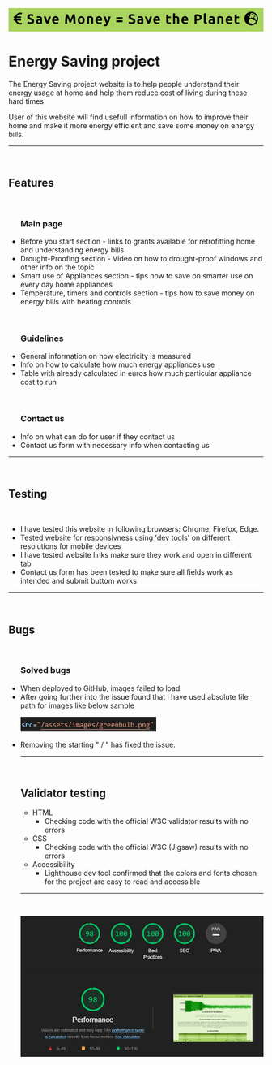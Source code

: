 ![Project logo](assets/readmeimages/logoforreadme.png) 
<h1>Energy Saving project</h1>

<p>The Energy Saving project website is to help people understand their energy usage at home and help them reduce cost of living during these hard times</p>
<p>User of this website will find usefull information on how to improve their home and make it more energy efficient and save some money on energy bills.</p>

<!-- add responsible screen shot of multi sizes screens -->

<hr>
<br>

<h2>Features</h2>

<br>

<!-- screen shot of main page -->

<ul><h3>Main page</h3>
<li>Before you start section - links to grants available for retrofitting home and understanding energy bills</li>
<li>Drought-Proofing section - Video on how to drought-proof windows and other info on the topic</li>
<li>Smart use of Appliances section - tips how to save on smarter use on every day home appliances</li>
<li>Temperature, timers and controls section - tips how to save money on energy bills with heating controls</li>
</ul>

<br>

<!-- screen shot of guidelines page -->

<ul><h3>Guidelines</h3>

<li>General information on how electricity is measured</li>
<li>Info on how to calculate how much energy appliances use</li>
<li>Table with already calculated in euros how much particular appliance cost to run</li>
</ul>

<br>

<!-- screenshot of contact us paage -->

<ul><h3>Contact us</h3>
<li>Info on what can do for user if they contact us</li>
<li>Contact us form with necessary info when contacting us</li>
</ul>

<hr>
<br>

<h2>Testing</h2>

<br>

<ul>
<li>I have tested this website in following browsers: Chrome, Firefox, Edge.</li>
<li>Tested website for responsivness using 'dev tools' on different resolutions for mobile devices</li>
<li>I have tested website links make sure they work and open in different tab</li>
<li>Contact us form has been tested to make sure all fields work as intended and submit buttom works</li>
</ul>

<hr>
<br>

<h2>Bugs</h2>

<br>

<ul><h3>Solved bugs</h3>
<li>When deployed to GitHub, images failed to load.</li>
<li>After going further into the issue found that i have used absolute file path for images like below sample </li>

![absolute](assets/readmeimages/absolutefilepath.jpg)
<li>Removing the starting " / " has fixed the issue.</li>

<hr>
<br>

<h2>Validator testing</h2>
<ul>
<li>HTML
<ul>
<li>Checking code with the official W3C validator results with no errors</li>
</ul>
<li>CSS
<ul>
<li>Checking code with the official W3C (Jigsaw) results with no errors</li>
</ul>
<li>Accessibility
<ul>
<li>Lighthouse dev tool confirmed that the colors and fonts chosen for the project are easy to read and accessible
</ul>
</ul>

<hr>
<br>

![lighthouse report](assets/readmeimages/guidelineslighthouse.jpg)